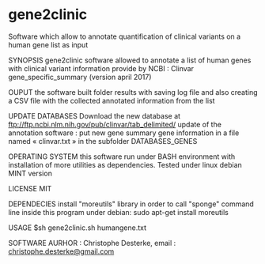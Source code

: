 # gene2clinic
Software which allow to annotate quantification of clinical variants on a human gene list as input

SYNOPSIS
gene2clinic software allowed to annotate a list of human genes with clinical variant information provide by NCBI : Clinvar gene_specific_summary (version april 2017)

OUPUT
the software built folder results with saving log file and also creating a CSV file with the collected annotated information from the list

UPDATE DATABASES
Download the new database at ftp://ftp.ncbi.nlm.nih.gov/pub/clinvar/tab_delimited/
update of the annotation software : put new gene summary gene information in a file named « clinvar.txt » in the subfolder DATABASES_GENES

 
OPERATING SYSTEM
this software run under BASH environment with installation of more utilities as dependencies.
Tested under linux debian MINT version

LICENSE
MIT

DEPENDECIES
install "moreutils" library in order to call "sponge" command line inside this program
under debian: sudo apt-get install moreutils

USAGE
$sh gene2clinic.sh humangene.txt

SOFTWARE AURHOR : Christophe Desterke, email : christophe.desterke@gmail.com

